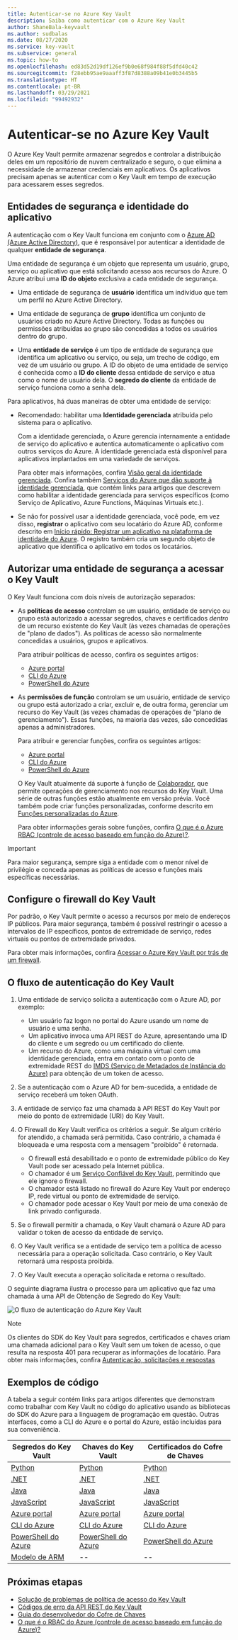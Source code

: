 ```yaml
---
title: Autenticar-se no Azure Key Vault
description: Saiba como autenticar com o Azure Key Vault
author: ShaneBala-keyvault
ms.author: sudbalas
ms.date: 08/27/2020
ms.service: key-vault
ms.subservice: general
ms.topic: how-to
ms.openlocfilehash: ed83d52d19df126ef9b0e68f984f88f5dfd40c42
ms.sourcegitcommit: f28ebb95ae9aaaff3f87d8388a09b41e0b3445b5
ms.translationtype: HT
ms.contentlocale: pt-BR
ms.lasthandoff: 03/29/2021
ms.locfileid: "99492932"
---
```

# <a name="authenticate-to-azure-key-vault"></a>Autenticar-se no Azure Key Vault

O Azure Key Vault permite armazenar segredos e controlar a distribuição deles em um repositório de nuvem centralizado e seguro, o que elimina a necessidade de armazenar credenciais em aplicativos. Os aplicativos precisam apenas se autenticar com o Key Vault em tempo de execução para acessarem esses segredos.

## <a name="app-identity-and-security-principals"></a>Entidades de segurança e identidade do aplicativo

A autenticação com o Key Vault funciona em conjunto com o [Azure AD (Azure Active Directory)](../../active-directory/fundamentals/active-directory-whatis.md), que é responsável por autenticar a identidade de qualquer **entidade de segurança**.

Uma entidade de segurança é um objeto que representa um usuário, grupo, serviço ou aplicativo que está solicitando acesso aos recursos do Azure. O Azure atribui uma **ID do objeto** exclusiva a cada entidade de segurança.

* Uma entidade de segurança de **usuário** identifica um indivíduo que tem um perfil no Azure Active Directory.

* Uma entidade de segurança de **grupo** identifica um conjunto de usuários criado no Azure Active Directory. Todas as funções ou permissões atribuídas ao grupo são concedidas a todos os usuários dentro do grupo.

* Uma **entidade de serviço** é um tipo de entidade de segurança que identifica um aplicativo ou serviço, ou seja, um trecho de código, em vez de um usuário ou grupo. A ID do objeto de uma entidade de serviço é conhecida como a **ID do cliente** dessa entidade de serviço e atua como o nome de usuário dela. O **segredo do cliente** da entidade de serviço funciona como a senha dela.

Para aplicativos, há duas maneiras de obter uma entidade de serviço:

* Recomendado: habilitar uma **Identidade gerenciada** atribuída pelo sistema para o aplicativo.

    Com a identidade gerenciada, o Azure gerencia internamente a entidade de serviço do aplicativo e autentica automaticamente o aplicativo com outros serviços do Azure. A identidade gerenciada está disponível para aplicativos implantados em uma variedade de serviços.

    Para obter mais informações, confira [Visão geral da identidade gerenciada](../../active-directory/managed-identities-azure-resources/overview.md). Confira também [Serviços do Azure que dão suporte à identidade gerenciada](../../active-directory/managed-identities-azure-resources/services-support-managed-identities.md), que contém links para artigos que descrevem como habilitar a identidade gerenciada para serviços específicos (como Serviço de Aplicativo, Azure Functions, Máquinas Virtuais etc.).

* Se não for possível usar a identidade gerenciada, você pode, em vez disso, **registrar** o aplicativo com seu locatário do Azure AD, conforme descrito em [Início rápido: Registrar um aplicativo na plataforma de identidade do Azure](../../active-directory/develop/quickstart-register-app.md). O registro também cria um segundo objeto de aplicativo que identifica o aplicativo em todos os locatários.

## <a name="authorize-a-security-principal-to-access-key-vault"></a>Autorizar uma entidade de segurança a acessar o Key Vault

O Key Vault funciona com dois níveis de autorização separados:

- As **políticas de acesso** controlam se um usuário, entidade de serviço ou grupo está autorizado a acessar segredos, chaves e certificados *dentro* de um recurso existente do Key Vault (às vezes chamadas de operações de "plano de dados"). As políticas de acesso são normalmente concedidas a usuários, grupos e aplicativos.

    Para atribuir políticas de acesso, confira os seguintes artigos:

    - [Azure portal](assign-access-policy-portal.md)
    - [CLI do Azure](assign-access-policy-cli.md)
    - [PowerShell do Azure](assign-access-policy-portal.md)

- As **permissões de função** controlam se um usuário, entidade de serviço ou grupo está autorizado a criar, excluir e, de outra forma, gerenciar um recurso do Key Vault (às vezes chamadas de operações de "plano de gerenciamento"). Essas funções, na maioria das vezes, são concedidas apenas a administradores.
 
    Para atribuir e gerenciar funções, confira os seguintes artigos:

    - [Azure portal](../../role-based-access-control/role-assignments-portal.md)
    - [CLI do Azure](../../role-based-access-control/role-assignments-cli.md)
    - [PowerShell do Azure](../../role-based-access-control/role-assignments-powershell.md)

    O Key Vault atualmente dá suporte à função de [Colaborador](../../role-based-access-control/built-in-roles.md#key-vault-contributor), que permite operações de gerenciamento nos recursos do Key Vault. Uma série de outras funções estão atualmente em versão prévia. Você também pode criar funções personalizadas, conforme descrito em [Funções personalizadas do Azure](../../role-based-access-control/custom-roles.md).

    Para obter informações gerais sobre funções, confira [O que é o Azure RBAC (controle de acesso baseado em função do Azure)?](../../role-based-access-control/overview.md).


> [!IMPORTANT]
> Para maior segurança, sempre siga a entidade com o menor nível de privilégio e conceda apenas as políticas de acesso e funções mais específicas necessárias. 
    
## <a name="configure-the-key-vault-firewall"></a>Configure o firewall do Key Vault

Por padrão, o Key Vault permite o acesso a recursos por meio de endereços IP públicos. Para maior segurança, também é possível restringir o acesso a intervalos de IP específicos, pontos de extremidade de serviço, redes virtuais ou pontos de extremidade privados.

Para obter mais informações, confira [Acessar o Azure Key Vault por trás de um firewall](./access-behind-firewall.md).


## <a name="the-key-vault-authentication-flow"></a>O fluxo de autenticação do Key Vault

1. Uma entidade de serviço solicita a autenticação com o Azure AD, por exemplo:
    * Um usuário faz logon no portal do Azure usando um nome de usuário e uma senha.
    * Um aplicativo invoca uma API REST do Azure, apresentando uma ID do cliente e um segredo ou um certificado do cliente.
    * Um recurso do Azure, como uma máquina virtual com uma identidade gerenciada, entra em contato com o ponto de extremidade REST do [IMDS (Serviço de Metadados de Instância do Azure)](../../virtual-machines/windows/instance-metadata-service.md) para obtenção de um token de acesso.

1. Se a autenticação com o Azure AD for bem-sucedida, a entidade de serviço receberá um token OAuth.

1. A entidade de serviço faz uma chamada à API REST do Key Vault por meio do ponto de extremidade (URI) do Key Vault.

1. O Firewall do Key Vault verifica os critérios a seguir. Se algum critério for atendido, a chamada será permitida. Caso contrário, a chamada é bloqueada e uma resposta com a mensagem "proibido" é retornada.

    * O firewall está desabilitado e o ponto de extremidade público do Key Vault pode ser acessado pela Internet pública.
    * O chamador é um [Serviço Confiável do Key Vault](./overview-vnet-service-endpoints.md#trusted-services), permitindo que ele ignore o firewall.
    * O chamador está listado no firewall do Azure Key Vault por endereço IP, rede virtual ou ponto de extremidade de serviço.
    * O chamador pode acessar o Key Vault por meio de uma conexão de link privado configurada.    

1. Se o firewall permitir a chamada, o Key Vault chamará o Azure AD para validar o token de acesso da entidade de serviço.

1. O Key Vault verifica se a entidade de serviço tem a política de acesso necessária para a operação solicitada. Caso contrário, o Key Vault retornará uma resposta proibida.

1. O Key Vault executa a operação solicitada e retorna o resultado.

O seguinte diagrama ilustra o processo para um aplicativo que faz uma chamada à uma API de Obtenção de Segredo do Key Vault:

![O fluxo de autenticação do Azure Key Vault](../media/authentication/authentication-flow.png)

> [!NOTE]
> Os clientes do SDK do Key Vault para segredos, certificados e chaves criam uma chamada adicional para o Key Vault sem um token de acesso, o que resulta na resposta 401 para recuperar as informações de locatário. Para obter mais informações, confira [Autenticação, solicitações e respostas](authentication-requests-and-responses.md)

## <a name="code-examples"></a>Exemplos de código

A tabela a seguir contém links para artigos diferentes que demonstram como trabalhar com Key Vault no código do aplicativo usando as bibliotecas do SDK do Azure para a linguagem de programação em questão. Outras interfaces, como a CLI do Azure e o portal do Azure, estão incluídas para sua conveniência.

| Segredos do Key Vault | Chaves do Key Vault | Certificados do Cofre de Chaves |
|  --- | --- | --- |
| [Python](../secrets/quick-create-python.md) | [Python](../keys/quick-create-python.md) | [Python](../certificates/quick-create-python.md) | 
| [.NET](../secrets/quick-create-net.md) | [.NET](../keys/quick-create-net.md) | [.NET](../certificates/quick-create-net.md) |
| [Java](../secrets/quick-create-java.md) | [Java](../keys/quick-create-java.md) | [Java](../certificates/quick-create-java.md) |
| [JavaScript](../secrets/quick-create-node.md) | [JavaScript](../keys/quick-create-node.md) | [JavaScript](../certificates/quick-create-node.md) | 
| [Azure portal](../secrets/quick-create-portal.md) | [Azure portal](../keys/quick-create-portal.md) | [Azure portal](../certificates/quick-create-portal.md) |
| [CLI do Azure](../secrets/quick-create-cli.md) | [CLI do Azure](../keys/quick-create-cli.md) | [CLI do Azure](../certificates/quick-create-cli.md) |
| [PowerShell do Azure](../secrets/quick-create-powershell.md) | [PowerShell do Azure](../keys/quick-create-powershell.md) | [PowerShell do Azure](../certificates/quick-create-powershell.md) |
| [Modelo de ARM](../secrets/quick-create-net.md) | -- | -- |

## <a name="next-steps"></a>Próximas etapas

- [Solução de problemas de política de acesso do Key Vault](troubleshooting-access-issues.md)
- [Códigos de erro da API REST do Key Vault](rest-error-codes.md)
- [Guia do desenvolvedor do Cofre de Chaves](developers-guide.md)
- [O que é o RBAC do Azure (controle de acesso baseado em função do Azure)?](../../role-based-access-control/overview.md)

